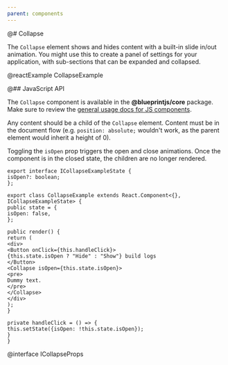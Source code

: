 ```yaml
---
parent: components
---
```


@# Collapse

The `Collapse` element shows and hides content with a built-in slide in/out animation.
You might use this to create a panel of settings for your application, with sub-sections
that can be expanded and collapsed.

@reactExample CollapseExample

@## JavaScript API

The `Collapse` component is available in the __@blueprintjs/core__ package.
Make sure to review the [general usage docs for JS components](#components.usage).

Any content should be a child of the `Collapse` element. Content must be in the document
flow (e.g. `position: absolute;` wouldn't work, as the parent element would inherit a height of 0).

Toggling the `isOpen` prop triggers the open and close animations.
Once the component is in the closed state, the children are no longer rendered.

```
export interface ICollapseExampleState {
isOpen?: boolean;
};

export class CollapseExample extends React.Component<{}, ICollapseExampleState> {
public state = {
isOpen: false,
};

public render() {
return (
<div>
<Button onClick={this.handleClick}>
{this.state.isOpen ? "Hide" : "Show"} build logs
</Button>
<Collapse isOpen={this.state.isOpen}>
<pre>
Dummy text.
</pre>
</Collapse>
</div>
);
}

private handleClick = () => {
this.setState({isOpen: !this.state.isOpen});
}
}
```

@interface ICollapseProps

